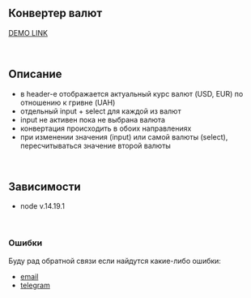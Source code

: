 ## Конвертер валют

[DEMO LINK](https://uliton.github.io/currency_converter/)

<br />

## Описание
* в header-е отображается актуальный курс валют (USD, EUR) по отношению к гривне (UAH)
* отдельный input + select для каждой из валют
* input не активен пока не выбрана валюта
* конвертация происходить в обоих направлениях
* при изменении значения (input) или самой валюты (select), пересчитываться значение второй валюты
<br />

## Зависимости
* node v.14.19.1
<br />

### Ошибки
Буду рад обратной связи если найдутся какие-либо ошибки:
* [email](mailto:al.haruca@gmail.com)
* [telegram](https://tlgg.ru/@a_haruca)
